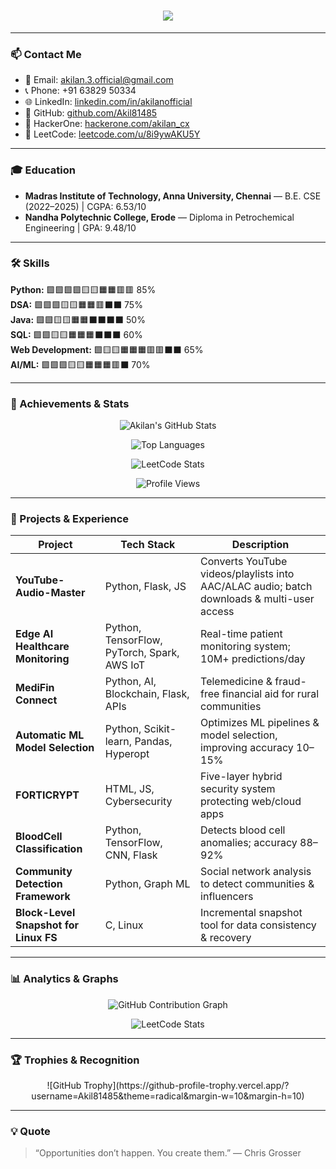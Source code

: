 <h1 align="center">
  <img src="https://readme-typing-svg.demolab.com?font=Fira+Code&size=30&pause=1000&color=ff69b4&center=true&vCenter=true&width=700&lines=👋+Hi,+I'm+Akilan+K;💻+Fresher+Cloud+AI/ML+Engineer;🔐+Cybersecurity+&+Full-Stack" />
</h1>

---

### 📫 Contact Me
- 📧 Email: akilan.3.official@gmail.com  
- 📞 Phone: +91 63829 50334  
- 🌐 LinkedIn: [linkedin.com/in/akilanofficial](https://www.linkedin.com/in/akilanofficial/)  
- 🐙 GitHub: [github.com/Akil81485](https://github.com/Akil81485)  
- 🦊 HackerOne: [hackerone.com/akilan_cx](https://hackerone.com/akilan_cx)  
- 🧩 LeetCode: [leetcode.com/u/8i9ywAKU5Y](https://leetcode.com/u/8i9ywAKU5Y/)  

---

### 🎓 Education
- **Madras Institute of Technology, Anna University, Chennai** — B.E. CSE (2022–2025) | CGPA: 6.53/10  
- **Nandha Polytechnic College, Erode** — Diploma in Petrochemical Engineering | GPA: 9.48/10  

---

### 🛠️ Skills

**Python:** 🟩🟩🟩🟩🟨🟨🟧🟧🟥🟥 85%  
**DSA:** 🟩🟩🟩🟨🟨🟧🟧🟥⬛⬛ 75%  
**Java:** 🟩🟩🟨🟨🟧🟧⬛⬛⬛⬛ 50%  
**SQL:** 🟩🟩🟨🟨🟧🟧🟧⬛⬛⬛ 60%  
**Web Development:** 🟩🟨🟨🟧🟧🟧🟥🟥⬛⬛ 65%  
**AI/ML:** 🟩🟩🟩🟨🟨🟧🟧🟧🟥⬛ 70%  

---

### 🌟 Achievements & Stats

<div align="center">

![Akilan's GitHub Stats](https://github-readme-stats.vercel.app/api?username=Akil81485&show_icons=true&theme=radical&count_private=true)  

![Top Languages](https://github-readme-stats.vercel.app/api/top-langs/?username=Akil81485&layout=compact&theme=radical)  

![LeetCode Stats](https://leetcard.jacoblin.cool/8i9ywAKU5Y?theme=dark)  

![Profile Views](https://komarev.com/ghpvc/?username=Akil81485&style=for-the-badge&color=blueviolet)  

</div>

---

### 🚀 Projects & Experience


| Project | Tech Stack | Description |
|---------|------------|-------------|
| **YouTube-Audio-Master** | Python, Flask, JS | Converts YouTube videos/playlists into AAC/ALAC audio; batch downloads & multi-user access |
| **Edge AI Healthcare Monitoring** | Python, TensorFlow, PyTorch, Spark, AWS IoT | Real-time patient monitoring system; 10M+ predictions/day |
| **MediFin Connect** | Python, AI, Blockchain, Flask, APIs | Telemedicine & fraud-free financial aid for rural communities |
| **Automatic ML Model Selection** | Python, Scikit-learn, Pandas, Hyperopt | Optimizes ML pipelines & model selection, improving accuracy 10–15% |
| **FORTICRYPT** | HTML, JS, Cybersecurity | Five-layer hybrid security system protecting web/cloud apps |
| **BloodCell Classification** | Python, TensorFlow, CNN, Flask | Detects blood cell anomalies; accuracy 88–92% |
| **Community Detection Framework** | Python, Graph ML | Social network analysis to detect communities & influencers |
| **Block-Level Snapshot for Linux FS** | C, Linux | Incremental snapshot tool for data consistency & recovery |

---

### 📊 Analytics & Graphs

<div align="center">

![GitHub Contribution Graph](https://activity-graph.herokuapp.com/graph?username=Akil81485&theme=react-dark&hide_border=true)  

![LeetCode Stats](https://leetcard.jacoblin.cool/8i9ywAKU5Y?theme=dark&border=true)  

</div>

---

### 🏆 Trophies & Recognition
<div align="center">
![GitHub Trophy](https://github-profile-trophy.vercel.app/?username=Akil81485&theme=radical&margin-w=10&margin-h=10)
</div>

---

### 💡 Quote
> “Opportunities don’t happen. You create them.” — Chris Grosser
